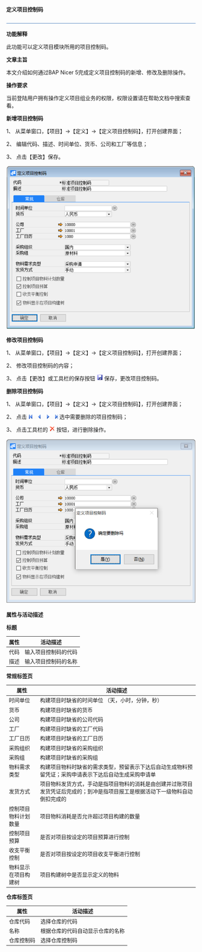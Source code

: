 **定义项目控制码**

 ![1574661306659](zsk_xm_dy/common/headLine.png )

**功能解释**

此功能可以定义项目模块所用的项目控制码。

**文章主旨**

本文介绍如何通过BAP Nicer 5完成定义项目控制码的新增、修改及删除操作。

**操作要求**

当前登陆用户拥有操作定义项目组业务的权限，权限设置请在帮助文档中搜索查看。

**新增项目控制码**

1、 从菜单窗口，【项目】->【定义】->【定义项目控制码】，打开创建界面；

2、 编辑代码、描述、时间单位、货币、公司和工厂等信息；

3、 点击【更改】保存。

![1574672556248](zsk_xm_dy/6.1.png)                                                  

**修改项目控制码**

1、 从菜单窗口，【项目】->【定义】->【定义项目控制码】，打开创建界面；

2、 修改项目控制码的内容；

3、 点击【更改】或工具栏的保存按钮  ![1574672603855](zsk_xm_dy/common/保存.png) 保存，更改项目控制码。

**删除项目控制码**

1、 从菜单窗口，【项目】->【定义】->【定义项目控制码】，打开创建界面；

2、 点击 ![1574672596221](zsk_xm_dy/common/翻页.png)  选中需要删除的项目控制码；

3、 点击工具栏的 ![1574672591107](zsk_xm_dy/common/删除.png)  按钮，进行删除操作。

   ![1574672581619](zsk_xm_dy/6.2.png)

**属性与活动描述**

**标题**

| **属性** | **活动描述**         |
| -------- | -------------------- |
| 代码     | 输入项目控制码的代码 |
| 描述     | 输入项目控制码的名称 |

**常规标签页**

| **属性**             | **活动描述**                                                 |
| -------------------- | ------------------------------------------------------------ |
| 时间单位             | 构建项目时缺省的时间单位 （天，小时，分钟，秒）              |
| 货币                 | 构建项目时缺省的货币                                         |
| 公司                 | 构建项目时缺省的公司代码                                     |
| 工厂                 | 构建项目时缺省的工厂代码                                     |
| 工厂日历             | 构建项目时缺省的工厂日历                                     |
| 采购组织             | 构建项目时缺省的采购组织                                     |
| 采购组               | 构建项目时缺省的采购组                                       |
| 物料需求类型         | 构建项目物料时缺省的需求类型，预留表示下达后自动生成物料预留凭证；采购申请表示下达后自动生成采购申请单 |
| 发货方式             | 项目物料发货方式，手动是指项目物料的消耗是由创建并过账项目发货凭证后完成的；到冲是指项目报工是根据活动下一级物料自动倒扣完成的 |
| 控制项目物料计划数量 | 项目物料消耗是否允许超过项目构建的数量                       |
| 控制项目预算         | 是否对项目按设定的项目预算进行控制                           |
| 收支平衡控制         | 是否对项目按设定的项目收支平衡进行控制                       |
| 物料显示在项目构建树 | 项目构建树中是否显示定义的物料                               |

**仓库标签页**

| **属性**   | **活动描述**                     |
| ---------- | -------------------------------- |
| 仓库代码   | 选择仓库的代码                   |
| 名称       | 根据仓库的代码自动显示仓库的名称 |
| 仓库控制码 | 选择仓库控制码                   |

 